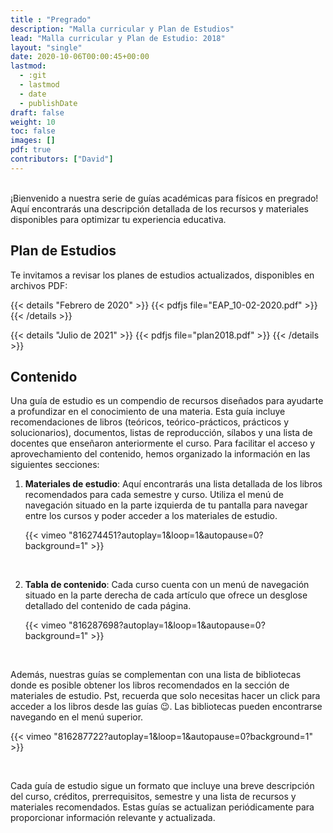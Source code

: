 ```yaml
---
title : "Pregrado"
description: "Malla curricular y Plan de Estudios"
lead: "Malla curricular y Plan de Estudio: 2018"
layout: "single"
date: 2020-10-06T00:00:45+00:00
lastmod:
  - :git
  - lastmod
  - date
  - publishDate
draft: false
weight: 10
toc: false
images: []
pdf: true
contributors: ["David"]
---
```


<br>¡Bienvenido a nuestra serie de guías académicas para físicos en pregrado! Aquí encontrarás una descripción detallada de los recursos y materiales disponibles para optimizar tu experiencia educativa.

## Plan de Estudios

Te invitamos a revisar los planes de estudios actualizados, disponibles en archivos PDF:

{{< details "Febrero de 2020" >}}
{{< pdfjs file="EAP_10-02-2020.pdf" >}}
{{< /details >}}

{{< details "Julio de 2021" >}}
{{< pdfjs file="plan2018.pdf" >}}
{{< /details >}}

## Contenido

Una guía de estudio es un compendio de recursos diseñados para ayudarte a profundizar en el conocimiento de una materia. Esta guía incluye recomendaciones de libros (teóricos, teórico-prácticos, prácticos y solucionarios), documentos, listas de reproducción, sílabos y una lista de docentes que enseñaron anteriormente el curso. Para facilitar el acceso y aprovechamiento del contenido, hemos organizado la información en las siguientes secciones:

1. **Materiales de estudio**: Aquí encontrarás una lista detallada de los libros recomendados para cada semestre y curso. Utiliza el menú de navegación situado en la parte izquierda de tu pantalla para navegar entre los cursos y poder acceder a los materiales de estudio.

    {{< vimeo "816274451?autoplay=1&loop=1&autopause=0?background=1" >}}

    <br>

2. **Tabla de contenido**: Cada curso cuenta con un menú de navegación situado en la parte derecha de cada artículo que ofrece un desglose detallado del contenido de cada página.

    {{< vimeo "816287698?autoplay=1&loop=1&autopause=0?background=1" >}}

    <br>

Además, nuestras guías se complementan con una lista de bibliotecas donde es posible obtener los libros recomendados en la sección de materiales de estudio. Pst, recuerda que solo necesitas hacer un click para acceder a los libros desde las guías 😉. Las bibliotecas pueden encontrarse navegando en el menú superior.

{{< vimeo "816287722?autoplay=1&loop=1&autopause=0?background=1" >}}

<br>

Cada guía de estudio sigue un formato que incluye una breve descripción del curso, créditos, prerrequisitos, semestre y una lista de recursos y materiales recomendados. Estas guías se actualizan periódicamente para proporcionar información relevante y actualizada.
